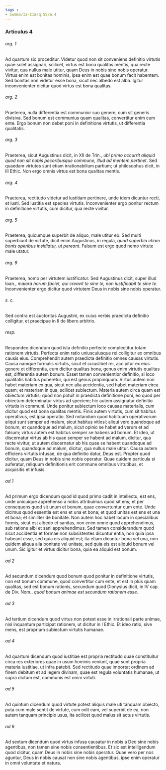 ```yaml
---
tags : 
- Summa/Ia-IIæ/q.55/a.4
---
```


### Articulus 4

###### arg. 1
Ad quartum sic proceditur. Videtur quod non sit conveniens definitio virtutis quae solet assignari, scilicet, virtus est bona qualitas mentis, qua recte vivitur, qua nullus male utitur, quam Deus in nobis sine nobis operatur. Virtus enim est bonitas hominis, ipsa enim est quae bonum facit habentem. Sed bonitas non videtur esse bona, sicut nec albedo est alba. Igitur inconvenienter dicitur quod virtus est bona qualitas.

###### arg. 2
Praeterea, nulla differentia est communior suo genere, cum sit generis divisiva. Sed bonum est communius quam qualitas, convertitur enim cum ente. Ergo bonum non debet poni in definitione virtutis, ut differentia qualitatis.

###### arg. 3
Praeterea, sicut Augustinus dicit, in XII de Trin., *ubi primo occurrit aliquid quod non sit nobis pecoribusque commune, illud ad mentem pertinet*. Sed quaedam virtutes sunt etiam irrationabilium partium; ut philosophus dicit, in III Ethic. Non ergo omnis virtus est bona qualitas mentis.

###### arg. 4
Praeterea, rectitudo videtur ad iustitiam pertinere, unde idem dicuntur recti, et iusti. Sed iustitia est species virtutis. Inconvenienter ergo ponitur rectum in definitione virtutis, cum dicitur, qua recte vivitur.

###### arg. 5
Praeterea, quicumque superbit de aliquo, male utitur eo. Sed multi superbiunt de virtute, dicit enim Augustinus, in regula, *quod superbia etiam bonis operibus insidiatur, ut pereant*. Falsum est ergo quod nemo virtute male utatur.

###### arg. 6
Praeterea, homo per virtutem iustificatur. Sed Augustinus dicit, super illud Ioan., *maiora horum faciet, qui creavit te sine te, non iustificabit te sine te*. Inconvenienter ergo dicitur quod virtutem Deus in nobis sine nobis operatur.

###### s. c.
Sed contra est auctoritas Augustini, ex cuius verbis praedicta definitio colligitur, et praecipue in II de libero arbitrio.

###### resp.
Respondeo dicendum quod ista definitio perfecte complectitur totam rationem virtutis. Perfecta enim ratio uniuscuiusque rei colligitur ex omnibus causis eius. Comprehendit autem praedicta definitio omnes causas virtutis. Causa namque formalis virtutis, sicut et cuiuslibet rei, accipitur ex eius genere et differentia, cum dicitur qualitas bona, genus enim virtutis qualitas est, differentia autem bonum. Esset tamen convenientior definitio, si loco qualitatis habitus poneretur, qui est genus propinquum. Virtus autem non habet materiam ex qua, sicut nec alia accidentia, sed habet materiam circa quam; et materiam in qua, scilicet subiectum. Materia autem circa quam est obiectum virtutis; quod non potuit in praedicta definitione poni, eo quod per obiectum determinatur virtus ad speciem; hic autem assignatur definitio virtutis in communi. Unde ponitur subiectum loco causae materialis, cum dicitur quod est bona qualitas mentis. Finis autem virtutis, cum sit habitus operativus, est ipsa operatio. Sed notandum quod habituum operativorum aliqui sunt semper ad malum, sicut habitus vitiosi; aliqui vero quandoque ad bonum, et quandoque ad malum, sicut opinio se habet ad verum et ad falsum; virtus autem est habitus semper se habens ad bonum. Et ideo, ut discernatur virtus ab his quae semper se habent ad malum, dicitur, qua recte vivitur, ut autem discernatur ab his quae se habent quandoque ad bonum, quandoque ad malum, dicitur, qua nullus male utitur. Causa autem efficiens virtutis infusae, de qua definitio datur, Deus est. Propter quod dicitur, quam Deus in nobis sine nobis operatur. Quae quidem particula si auferatur, reliquum definitionis erit commune omnibus virtutibus, et acquisitis et infusis.

###### ad 1
Ad primum ergo dicendum quod id quod primo cadit in intellectu, est ens, unde unicuique apprehenso a nobis attribuimus quod sit ens; et per consequens quod sit unum et bonum, quae convertuntur cum ente. Unde dicimus quod essentia est ens et una et bona; et quod unitas est ens et una et bona; et similiter de bonitate. Non autem hoc habet locum in specialibus formis, sicut est albedo et sanitas, non enim omne quod apprehendimus, sub ratione albi et sani apprehendimus. Sed tamen considerandum quod sicut accidentia et formae non subsistentes dicuntur entia, non quia ipsa habeant esse, sed quia eis aliquid est; ita etiam dicuntur bona vel una, non quidem aliqua alia bonitate vel unitate, sed quia eis est aliquid bonum vel unum. Sic igitur et virtus dicitur bona, quia ea aliquid est bonum.

###### ad 2
Ad secundum dicendum quod bonum quod ponitur in definitione virtutis, non est bonum commune, quod convertitur cum ente, et est in plus quam qualitas, sed est bonum rationis, secundum quod Dionysius dicit, in IV cap. de Div. Nom., *quod bonum animae est secundum rationem esse*.

###### ad 3
Ad tertium dicendum quod virtus non potest esse in irrationali parte animae, nisi inquantum participat rationem, ut dicitur in I Ethic. Et ideo ratio, sive mens, est proprium subiectum virtutis humanae.

###### ad 4
Ad quartum dicendum quod iustitiae est propria rectitudo quae constituitur circa res exteriores quae in usum hominis veniunt, quae sunt propria materia iustitiae, ut infra patebit. Sed rectitudo quae importat ordinem ad finem debitum et ad legem divinam, quae est regula voluntatis humanae, ut supra dictum est, communis est omni virtuti.

###### ad 5
Ad quintum dicendum quod virtute potest aliquis male uti tanquam obiecto, puta cum male sentit de virtute, cum odit eam, vel superbit de ea, non autem tanquam principio usus, ita scilicet quod malus sit actus virtutis.

###### ad 6
Ad sextum dicendum quod virtus infusa causatur in nobis a Deo sine nobis agentibus, non tamen sine nobis consentientibus. Et sic est intelligendum quod dicitur, quam Deus in nobis sine nobis operatur. Quae vero per nos aguntur, Deus in nobis causat non sine nobis agentibus, ipse enim operatur in omni voluntate et natura.

